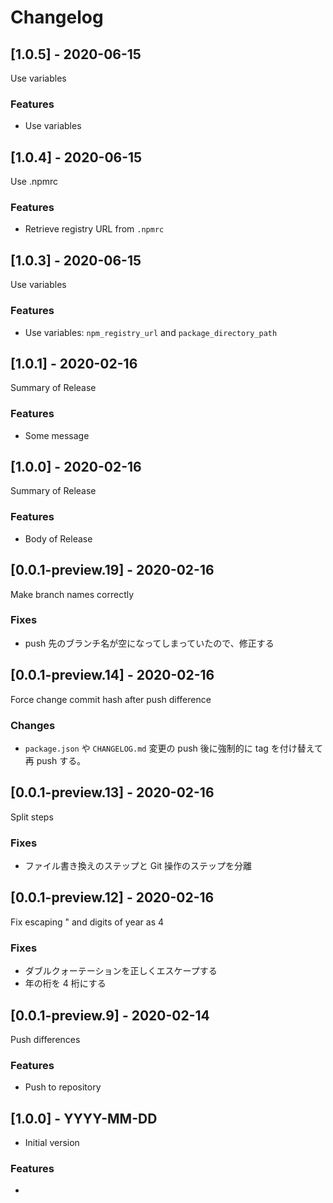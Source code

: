 # Changelog

## [1.0.5] - 2020-06-15

Use variables

### Features

- Use variables

## [1.0.4] - 2020-06-15

Use .npmrc

### Features

- Retrieve registry URL from `.npmrc`

## [1.0.3] - 2020-06-15

Use variables

### Features

- Use variables: `npm_registry_url` and `package_directory_path`

## [1.0.1] - 2020-02-16

Summary of Release

### Features

* Some message

## [1.0.0] - 2020-02-16

Summary of Release

### Features

* Body of Release

## [0.0.1-preview.19] - 2020-02-16

Make branch names correctly

### Fixes

* push 先のブランチ名が空になってしまっていたので、修正する

## [0.0.1-preview.14] - 2020-02-16

Force change commit hash after push difference

### Changes

* `package.json` や `CHANGELOG.md` 変更の push 後に強制的に tag を付け替えて再 push する。

## [0.0.1-preview.13] - 2020-02-16

Split steps

### Fixes

* ファイル書き換えのステップと Git 操作のステップを分離

## [0.0.1-preview.12] - 2020-02-16

Fix escaping " and digits of year as 4

### Fixes

* ダブルクォーテーションを正しくエスケープする
* 年の桁を 4 桁にする

## [0.0.1-preview.9] - 2020-02-14

Push differences

### Features

* Push to repository

## [1.0.0] - YYYY-MM-DD

* Initial version

### Features

* 

